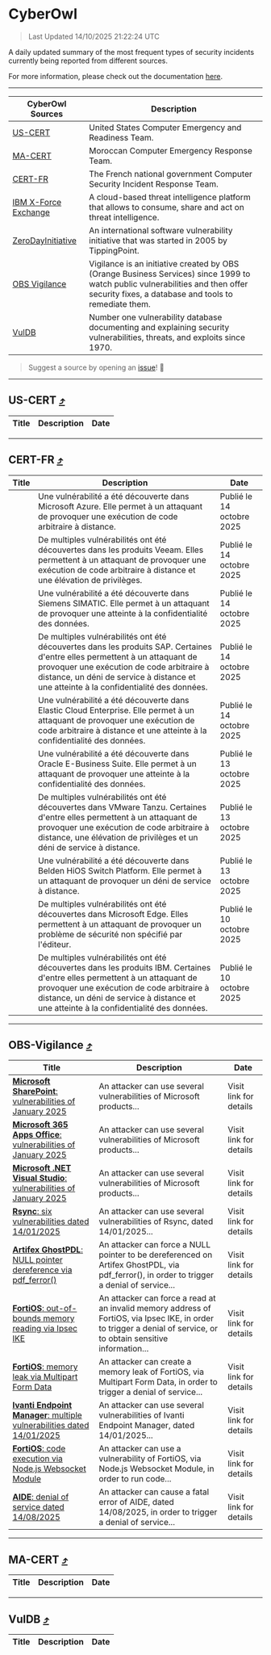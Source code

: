 
 <div id='top'></div>

# CyberOwl

 > Last Updated 14/10/2025 21:22:24 UTC
 
 A daily updated summary of the most frequent types of security incidents currently being reported from different sources.
 
 For more information, please check out the documentation [here](./docs/README.md).
 
 ---
 |CyberOwl Sources|Description|
 |---|---|
 |[US-CERT](#us-cert-arrow_heading_up)|United States Computer Emergency and Readiness Team.|
 |[MA-CERT](#ma-cert-arrow_heading_up)|Moroccan Computer Emergency Response Team.|
 |[CERT-FR](#cert-fr-arrow_heading_up)|The French national government Computer Security Incident Response Team.|
 |[IBM X-Force Exchange](#ibmcloud-arrow_heading_up)|A cloud-based threat intelligence platform that allows to consume, share and act on threat intelligence.|
 |[ZeroDayInitiative](#zerodayinitiative-arrow_heading_up)|An international software vulnerability initiative that was started in 2005 by TippingPoint.|
 |[OBS Vigilance](#obs-vigilance-arrow_heading_up)|Vigilance is an initiative created by OBS (Orange Business Services) since 1999 to watch public vulnerabilities and then offer security fixes, a database and tools to remediate them.|
 |[VulDB](#vuldb-arrow_heading_up)|Number one vulnerability database documenting and explaining security vulnerabilities, threats, and exploits since 1970.|
 
 > Suggest a source by opening an [issue](https://github.com/karimhabush/cyberowl/issues)! :raised_hands:
 ---

## US-CERT [:arrow_heading_up:](#cyberowl)

 |Title|Description|Date|
 |---|---|---|
 
 ---

## CERT-FR [:arrow_heading_up:](#cyberowl)

 |Title|Description|Date|
 |---|---|---|
 |[](https://www.cert.ssi.gouv.fr/avis/CERTFR-2025-AVI-0870/)|Une vulnérabilité a été découverte dans Microsoft Azure. Elle permet à un attaquant de provoquer une exécution de code arbitraire à distance.|Publié le 14 octobre 2025|
 |[](https://www.cert.ssi.gouv.fr/avis/CERTFR-2025-AVI-0869/)|De multiples vulnérabilités ont été découvertes dans les produits Veeam. Elles permettent à un attaquant de provoquer une exécution de code arbitraire à distance et une élévation de privilèges.|Publié le 14 octobre 2025|
 |[](https://www.cert.ssi.gouv.fr/avis/CERTFR-2025-AVI-0868/)|Une vulnérabilité a été découverte dans Siemens SIMATIC. Elle permet à un attaquant de provoquer une atteinte à la confidentialité des données.|Publié le 14 octobre 2025|
 |[](https://www.cert.ssi.gouv.fr/avis/CERTFR-2025-AVI-0867/)|De multiples vulnérabilités ont été découvertes dans les produits SAP. Certaines d'entre elles permettent à un attaquant de provoquer une exécution de code arbitraire à distance, un déni de service à distance et une atteinte à la confidentialité des données.|Publié le 14 octobre 2025|
 |[](https://www.cert.ssi.gouv.fr/avis/CERTFR-2025-AVI-0866/)|Une vulnérabilité a été découverte dans Elastic Cloud Enterprise. Elle permet à un attaquant de provoquer une exécution de code arbitraire à distance et une atteinte à la confidentialité des données.|Publié le 14 octobre 2025|
 |[](https://www.cert.ssi.gouv.fr/avis/CERTFR-2025-AVI-0865/)|Une vulnérabilité a été découverte dans Oracle E-Business Suite. Elle permet à un attaquant de provoquer une atteinte à la confidentialité des données.|Publié le 13 octobre 2025|
 |[](https://www.cert.ssi.gouv.fr/avis/CERTFR-2025-AVI-0864/)|De multiples vulnérabilités ont été découvertes dans VMware Tanzu. Certaines d'entre elles permettent à un attaquant de provoquer une exécution de code arbitraire à distance, une élévation de privilèges et un déni de service à distance.|Publié le 13 octobre 2025|
 |[](https://www.cert.ssi.gouv.fr/avis/CERTFR-2025-AVI-0863/)|Une vulnérabilité a été découverte dans Belden HiOS Switch Platform. Elle permet à un attaquant de provoquer un déni de service à distance.|Publié le 13 octobre 2025|
 |[](https://www.cert.ssi.gouv.fr/avis/CERTFR-2025-AVI-0862/)|De multiples vulnérabilités ont été découvertes dans Microsoft Edge. Elles permettent à un attaquant de provoquer un problème de sécurité non spécifié par l'éditeur.|Publié le 10 octobre 2025|
 |[](https://www.cert.ssi.gouv.fr/avis/CERTFR-2025-AVI-0861/)|De multiples vulnérabilités ont été découvertes dans les produits IBM. Certaines d'entre elles permettent à un attaquant de provoquer une exécution de code arbitraire à distance, un déni de service à distance et une atteinte à la confidentialité des données.|Publié le 10 octobre 2025|
 
 ---

## OBS-Vigilance [:arrow_heading_up:](#cyberowl)

 |Title|Description|Date|
 |---|---|---|
 |[<a href="https://vigilance.fr/vulnerability/Microsoft-SharePoint-vulnerabilities-of-January-2025-46101" class="noirorange"><b>Microsoft SharePoint</b>: vulnerabilities of January 2025</a>](https://vigilance.fr/vulnerability/Microsoft-SharePoint-vulnerabilities-of-January-2025-46101)|An attacker can use several vulnerabilities of Microsoft products...|Visit link for details|
 |[<a href="https://vigilance.fr/vulnerability/Microsoft-365-Apps-Office-vulnerabilities-of-January-2025-46100" class="noirorange"><b>Microsoft 365 Apps  Office</b>: vulnerabilities of January 2025</a>](https://vigilance.fr/vulnerability/Microsoft-365-Apps-Office-vulnerabilities-of-January-2025-46100)|An attacker can use several vulnerabilities of Microsoft products...|Visit link for details|
 |[<a href="https://vigilance.fr/vulnerability/Microsoft-NET-Visual-Studio-vulnerabilities-of-January-2025-46099" class="noirorange"><b>Microsoft .NET  Visual Studio</b>: vulnerabilities of January 2025</a>](https://vigilance.fr/vulnerability/Microsoft-NET-Visual-Studio-vulnerabilities-of-January-2025-46099)|An attacker can use several vulnerabilities of Microsoft products...|Visit link for details|
 |[<a href="https://vigilance.fr/vulnerability/Rsync-six-vulnerabilities-dated-14-01-2025-46096" class="noirorange"><b>Rsync</b>: six vulnerabilities dated 14/01/2025</a>](https://vigilance.fr/vulnerability/Rsync-six-vulnerabilities-dated-14-01-2025-46096)|An attacker can use several vulnerabilities of Rsync, dated 14/01/2025...|Visit link for details|
 |[<a href="https://vigilance.fr/vulnerability/Artifex-GhostPDL-NULL-pointer-dereference-via-pdf-ferror-48332" class="noirorange"><b>Artifex GhostPDL</b>: NULL pointer dereference via pdf_ferror()</a>](https://vigilance.fr/vulnerability/Artifex-GhostPDL-NULL-pointer-dereference-via-pdf-ferror-48332)|An attacker can force a NULL pointer to be dereferenced on Artifex GhostPDL, via pdf_ferror(), in order to trigger a denial of service...|Visit link for details|
 |[<a href="https://vigilance.fr/vulnerability/FortiOS-out-of-bounds-memory-reading-via-Ipsec-IKE-46089" class="noirorange"><b>FortiOS</b>: out-of-bounds memory reading via Ipsec IKE</a>](https://vigilance.fr/vulnerability/FortiOS-out-of-bounds-memory-reading-via-Ipsec-IKE-46089)|An attacker can force a read at an invalid memory address of FortiOS, via Ipsec IKE, in order to trigger a denial of service, or to obtain sensitive information...|Visit link for details|
 |[<a href="https://vigilance.fr/vulnerability/FortiOS-memory-leak-via-Multipart-Form-Data-46088" class="noirorange"><b>FortiOS</b>: memory leak via Multipart Form Data</a>](https://vigilance.fr/vulnerability/FortiOS-memory-leak-via-Multipart-Form-Data-46088)|An attacker can create a memory leak of FortiOS, via Multipart Form Data, in order to trigger a denial of service...|Visit link for details|
 |[<a href="https://vigilance.fr/vulnerability/Ivanti-Endpoint-Manager-multiple-vulnerabilities-dated-14-01-2025-46081" class="noirorange"><b>Ivanti Endpoint Manager</b>: multiple vulnerabilities dated 14/01/2025</a>](https://vigilance.fr/vulnerability/Ivanti-Endpoint-Manager-multiple-vulnerabilities-dated-14-01-2025-46081)|An attacker can use several vulnerabilities of Ivanti Endpoint Manager, dated 14/01/2025...|Visit link for details|
 |[<a href="https://vigilance.fr/vulnerability/FortiOS-code-execution-via-Node-js-Websocket-Module-46080" class="noirorange"><b>FortiOS</b>: code execution via Node.js Websocket Module</a>](https://vigilance.fr/vulnerability/FortiOS-code-execution-via-Node-js-Websocket-Module-46080)|An attacker can use a vulnerability of FortiOS, via Node.js Websocket Module, in order to run code...|Visit link for details|
 |[<a href="https://vigilance.fr/vulnerability/AIDE-denial-of-service-dated-14-08-2025-48000" class="noirorange"><b>AIDE</b>: denial of service dated 14/08/2025</a>](https://vigilance.fr/vulnerability/AIDE-denial-of-service-dated-14-08-2025-48000)|An attacker can cause a fatal error of AIDE, dated 14/08/2025, in order to trigger a denial of service...|Visit link for details|
 
 ---

## MA-CERT [:arrow_heading_up:](#cyberowl)

 |Title|Description|Date|
 |---|---|---|
 
 ---

## VulDB [:arrow_heading_up:](#cyberowl)

 |Title|Description|Date|
 |---|---|---|
 
